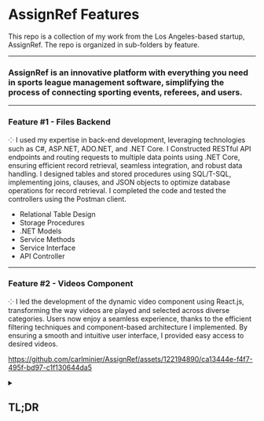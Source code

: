 # AssignRef Features

This repo is a collection of my work from the Los Angeles-based startup, AssignRef. The repo is organized in sub-folders by feature.

---

### AssignRef is an innovative platform with everything you need in sports league management software, simplifying the process of connecting sporting events, referees, and users. 

---

### Feature #1 - Files Backend
⁘ I used my expertise in back-end development, leveraging technologies such as C#, ASP.NET, ADO.NET, and .NET Core. I Constructed RESTful API endpoints and routing requests to multiple data points using .NET Core, ensuring efficient record retrieval, seamless integration, and robust data handling. I designed tables and stored procedures using SQL/T-SQL, implementing joins, clauses, and JSON objects to optimize database operations for record retrieval. I completed the code and tested the controllers using the Postman client.

- Relational Table Design
- Storage Procedures
- .NET Models
- Service Methods
- Service Interface
- API Controller

---

### Feature #2 - Videos Component

⁘ I led the development of the dynamic video component using React.js, transforming the way videos are played and selected across diverse categories. Users now enjoy a seamless experience, thanks to the efficient filtering techniques and component-based architecture I implemented. By ensuring a smooth and intuitive user interface, I provided easy access to desired videos.

https://github.com/carlminier/AssignRef/assets/122194890/ca13444e-f4f7-495f-bd97-c1f130644da5

 <details>
  <summary>
    <h2>
      <strong>
        TL;DR
      </strong>
    </h2>
  </summary>
   
- Developed and structured the view videos page functionality from front-end to back-end.
- Created the necessary procedures in SQL utilizing joins, foreign keys, and pagination.
- Built the API endpoints with .NET using C# and thoroughly tested with Postman.
- Designed components in React to maximize aesthetics and functionality.
- Utilized styling with CSS and Bootstrap.
- Focused on best practices using proper naming conventions and casing to avoid compiler issues with team members’ code.
- Maintained workflow using GitBash and GitHub for repo management.
- Created new branches to maintain organization throughout the project.
- Performed commits and pull requests to secure consistency and quality.
- Participated in daily stand-ups, code reviews, and code talks with team members to ensure cohesive implementation of code.
 </details>
